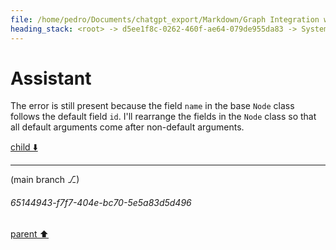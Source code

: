 ```yaml
---
file: /home/pedro/Documents/chatgpt_export/Markdown/Graph Integration with Dataclasses.md
heading_stack: <root> -> d5ee1f8c-0262-460f-ae64-079de955da83 -> System -> 4df2c66a-be68-4ed7-939e-5244c07c0394 -> System -> aaa29239-053e-4660-afbe-53e2c8bdaf73 -> User -> 68e1c43a-7d95-419f-8a58-ed77216df416 -> Assistant -> Design Goals -> Components -> Node Class -> Edge Class -> Graph Class -> Observers -> Complete Example -> aaa2b8c0-61e3-452c-ab9f-729395a2d79c -> User -> 14a21363-9c4f-4d33-b7f1-3eca1e79d29c -> Assistant -> 4a5e2a3f-ac57-4e0e-9048-1f1fc82073aa -> Tool -> cea21ee6-1cb1-4fc6-b2ce-a82138645c80 -> Assistant -> aaa27cc4-8bab-410d-ba5e-040a093984ca -> User -> 37c8a936-a17b-4aef-a851-5c1dcd876078 -> Assistant -> c2f8ec96-a0e5-4ab6-b956-27ce1c9ddadd -> Tool -> 5ff5e072-3745-44c8-84b6-675d749b9c35 -> Assistant -> c3de0a80-97f4-4421-8dd9-84f565e6d762 -> Assistant -> d0e745db-6225-4bd6-8b49-6e5c832ec309 -> Tool -> f6feb84d-c67e-47cb-b660-27818edcd6c4 -> Assistant
---
```

# Assistant

The error is still present because the field `name` in the base `Node` class follows the default field `id`. I'll rearrange the fields in the `Node` class so that all default arguments come after non-default arguments.

[child ⬇️](#65144943-f7f7-404e-bc70-5e5a83d5d496)

---

(main branch ⎇)
###### 65144943-f7f7-404e-bc70-5e5a83d5d496
[parent ⬆️](#f6feb84d-c67e-47cb-b660-27818edcd6c4)
